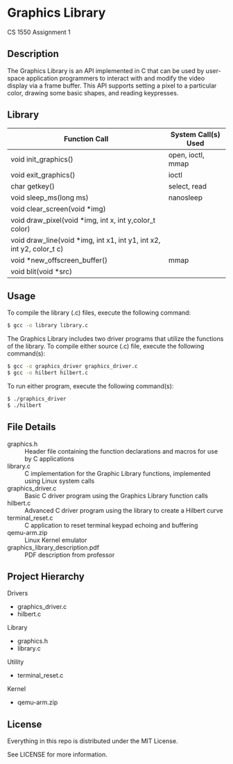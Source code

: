 # Graphics Library

CS 1550 Assignment 1

## Description

The Graphics Library is an API implemented in C that can be used by user-space application programmers to interact with and modify the video display via a frame buffer. This API supports setting a pixel to a particular color, drawing some basic shapes, and reading keypresses.

## Library

| Function Call                                                         | System Call(s) Used |
| --------------------------------------------------------------------- | ------------------- |
| void init_graphics()                                                  | open, ioctl, mmap   |
| void exit_graphics()                                                  | ioctl               |
| char getkey()                                                         | select, read        |
| void sleep_ms(long ms)                                                | nanosleep           |
| void clear_screen(void \*img)                                         |                     |
| void draw_pixel(void \*img, int x, int y,color_t color)               |                     |
| void draw_line(void \*img, int x1, int y1, int x2, int y2, color_t c) |                     |
| void \*new_offscreen_buffer()                                         | mmap                |
| void blit(void \*src)                                                 |                     |

## Usage

To compile the library (.c) files, execute the following command:

```bash
$ gcc -o library library.c
```

The Graphics Library includes two driver programs that utilize the functions of the library. To compile either source (.c) file, execute the following command(s):

```bash
$ gcc -o graphics_driver graphics_driver.c
$ gcc -o hilbert hilbert.c
```

To run either program, execute the following command(s):

```bash
$ ./graphics_driver
$ ./hilbert
```

## File Details

<dl>
  <dt>graphics.h</dt>
  <dd>Header file containing the function declarations and macros for use by C applications</dd>
  <dt>library.c</dt>
  <dd>C implementation for the Graphic Library functions, implemented using Linux system calls</dd>
  <dt>graphics_driver.c</dt>
  <dd>Basic C driver program using the Graphics Library function calls</dd>
  <dt>hilbert.c</dt>
  <dd>Advanced C driver program using the library to create a Hilbert curve</dd>
  <dt>terminal_reset.c</dt>
  <dd>C application to reset terminal keypad echoing and buffering</dd>
  <dt>qemu-arm.zip</dt>
  <dd>Linux Kernel emulator</dd>
  <dt>graphics_library_description.pdf</dt>
  <dd>PDF description from professor</dd>
</dl>

## Project Hierarchy

Drivers
  - graphics_driver.c
  - hilbert.c

Library
  - graphics.h
  - library.c

Utility
  - terminal_reset.c

Kernel
  - qemu-arm.zip

## License

Everything in this repo is distributed under the MIT License.

See LICENSE for more information.
